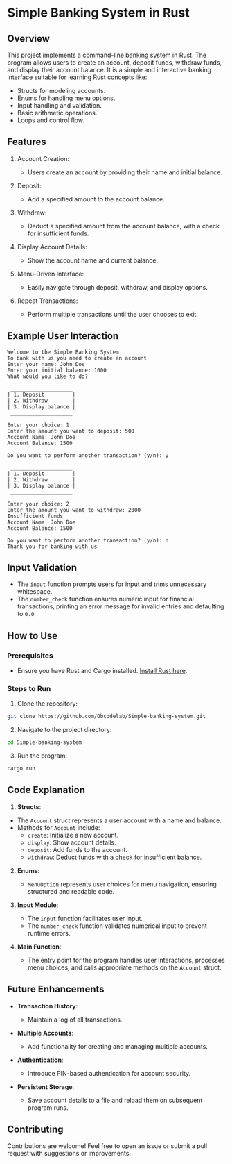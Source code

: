 # Simple Banking System in Rust

## Overview

This project implements a command-line banking system in Rust. The program allows users to create an account, deposit funds, withdraw funds, and display their account balance. It is a simple and interactive banking interface suitable for learning Rust concepts like:

- Structs for modeling accounts.
- Enums for handling menu options.
- Input handling and validation.
- Basic arithmetic operations.
- Loops and control flow.

## Features

1. Account Creation:

   - Users create an account by providing their name and initial balance.

2. Deposit:

   - Add a specified amount to the account balance.

3. Withdraw:

   - Deduct a specified amount from the account balance, with a check for insufficient funds.

4. Display Account Details:

   - Show the account name and current balance.

5. Menu-Driven Interface:

   - Easily navigate through deposit, withdraw, and display options.

6. Repeat Transactions:

   - Perform multiple transactions until the user chooses to exit.

## Example User Interaction

```plaintext
Welcome to the Simple Banking System
To bank with us you need to create an account
Enter your name: John Doe
Enter your initial balance: 1000
What would you like to do?

 ____________________
| 1. Deposit         |
| 2. Withdraw        |
| 3. Display balance |
 ____________________

Enter your choice: 1
Enter the amount you want to deposit: 500
Account Name: John Doe
Account Balance: 1500

Do you want to perform another transaction? (y/n): y

 ____________________
| 1. Deposit         |
| 2. Withdraw        |
| 3. Display balance |
 ____________________

Enter your choice: 2
Enter the amount you want to withdraw: 2000
Insufficient funds
Account Name: John Doe
Account Balance: 1500

Do you want to perform another transaction? (y/n): n
Thank you for banking with us
```

## Input Validation

- The `input` function prompts users for input and trims unnecessary whitespace.
- The `number_check` function ensures numeric input for financial transactions, printing an error message for invalid entries and defaulting to `0.0`.

## How to Use

### Prerequisites

- Ensure you have Rust and Cargo installed. [Install Rust here](https://www.rust-lang.org/tools/install).

### Steps to Run

1. Clone the repository:

```sh
git clone https://github.com/Obcodelab/Simple-banking-system.git
```

2. Navigate to the project directory:

```sh
cd Simple-banking-system
```

3. Run the program:

```sh
cargo run
```

## Code Explanation

1. **Structs**:

- The `Account` struct represents a user account with a name and balance.
- Methods for `Account` include:
  - `create`: Initialize a new account.
  - `display`: Show account details.
  - `deposit`: Add funds to the account.
  - `withdraw`: Deduct funds with a check for insufficient balance.

2. **Enums**:

   - `MenuOption` represents user choices for menu navigation, ensuring structured and readable code.

3. **Input Module**:

   - The `input` function facilitates user input.
   - The `number_check` function validates numerical input to prevent runtime errors.

4. **Main Function**:

   - The entry point for the program handles user interactions, processes menu choices, and calls appropriate methods on the `Account` struct.

## Future Enhancements

- **Transaction History**:

  - Maintain a log of all transactions.

- **Multiple Accounts**:

  - Add functionality for creating and managing multiple accounts.

- **Authentication**:

  - Introduce PIN-based authentication for account security.

- **Persistent Storage**:

  - Save account details to a file and reload them on subsequent program runs.

## Contributing

Contributions are welcome! Feel free to open an issue or submit a pull request with suggestions or improvements.
